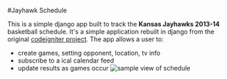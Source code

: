 #Jayhawk Schedule

This is a simple django app built to track the __Kansas Jayhawks 2013-14__ basketball schedule. It's a simple application rebuilt in django from the original [codeigniter project](https://github.com/jesseoverright/jayhawk-schedule/). The app allows a user to:

- create games, setting opponent, location, tv info
- subscribe to a ical calendar feed
- update results as games occur
![sample view of schedule](https://github.com/jesseoverright/django-jayhawk-schedule/tree/master/jayhawkschedule/static/images/schedule-sample.png)
